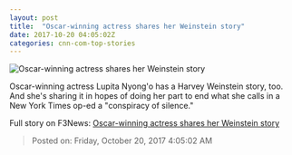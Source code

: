```yaml
---
layout: post
title:  "Oscar-winning actress shares her Weinstein story"
date: 2017-10-20 04:05:02Z
categories: cnn-com-top-stories
---
```


![Oscar-winning actress shares her Weinstein story](http://cdn.cnn.com/cnnnext/dam/assets/171019222411-lupita-nyongo-super-tease.jpg)

Oscar-winning actress Lupita Nyong'o has a Harvey Weinstein story, too. And she's sharing it in hopes of doing her part to end what she calls in a New York Times op-ed a "conspiracy of silence."


Full story on F3News: [Oscar-winning actress shares her Weinstein story](http://www.f3nws.com/n/nz4TGB)

> Posted on: Friday, October 20, 2017 4:05:02 AM
